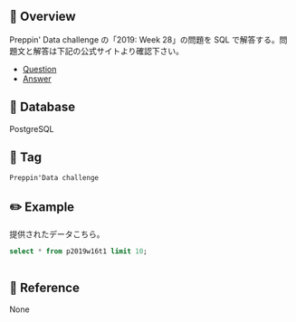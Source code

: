 ## :memo: Overview

Preppin' Data challenge の「2019: Week 28」の問題を SQL で解答する。問題文と解答は下記の公式サイトより確認下さい。

- [Question]()
- [Answer]()

## :floppy_disk: Database

PostgreSQL

## :bookmark: Tag

`Preppin'Data challenge`

## :pencil2: Example

提供されたデータこちら。

```sql
select * from p2019w16t1 limit 10;

```

```sql

```

## :closed_book: Reference

None
